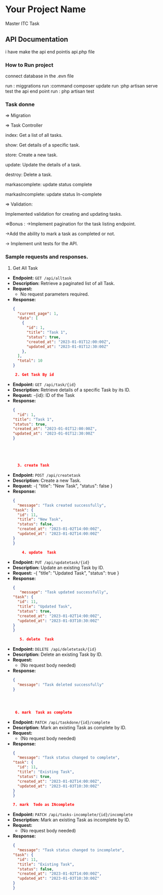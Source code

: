# Your Project Name

Master ITC Task 

## API Documentation

i have make the api end pointis api.php file 
### How to Run project 
connect database in the .evn file 

run  : miggrations
run  :command composer update
run   :php artisan serve 
test the api end point 
run : php artisan test  
### Task donne

=> Migration

=> Task Controller

index: Get a list of all tasks.

show: Get details of a specific task.

store: Create a new task.

update: Update the details of a task.

destroy: Delete a task.

markascomplete: update status complete

markasIncomplete: update status In-complete

=> Validation:

Implemented validation for creating and updating tasks.



=>Bonus
:
->Implement pagination for the task listing endpoint.

->Add the ability to mark a task as completed or not.

-> Implement unit tests for the API.



### Sample requests and responses.


 1. Get All Task

- **Endpoint:** `GET /api/alltask`
- **Description:** Retrieve a paginated list of all Task.
- **Request:**
  - No request parameters required.
- **Response:**
  ```json
  {
    "current_page": 1,
    "data": [
      {
        "id": 1,
        "title": "Task 1",
        "status": true,
        "created_at": "2023-01-01T12:00:00Z",
        "updated_at": "2023-01-01T12:30:00Z"
      },
    ],
    "total": 10
  }

   2. Get Task By id

- **Endpoint:** `GET /api/task/{id}`
- **Description:**  Retrieve details of a specific Task by its ID.
- **Request:**
  -{id}: ID of the Task
- **Response:**
  ```json
  {
    "id": 1,
  "title": "Task 1",
  "status": true,
  "created_at": "2023-01-01T12:00:00Z",
  "updated_at": "2023-01-01T12:30:00Z"
  }





    3. create Task

- **Endpoint:** `POST /api/createtask`
- **Description:**  Create a new Task.
- **Request:**
  -{
  "title": "New Task",
  "status": false
}
- **Response:**
  ```json
  {
    "message": "Task created successfully",
  "task": {
    "id": 11,
    "title": "New Task",
    "status": false,
    "created_at": "2023-01-02T14:00:00Z",
    "updated_at": "2023-01-02T14:00:00Z"
  }
  }

      4. update  Task

- **Endpoint:** `PUT /api/updatetask/{id}`
- **Description:**  Update an existing Task by ID.
- **Request:**
  -{
  "title": "Updated Task",
  "status": true
}
- **Response:**
  ```json
  {
     "message": "Task updated successfully",
  "task": {
    "id": 11,
    "title": "Updated Task",
    "status": true,
    "created_at": "2023-01-02T14:00:00Z",
    "updated_at": "2023-01-03T10:30:00Z"
  }
  }

     5. delete  Task

- **Endpoint:** `DELETE /api/deletetask/{id}`
- **Description:**  Delete an existing Task by ID.
- **Request:**
  - (No request body needed)
- **Response:**
  ```json
  {
    "message": "Task deleted successfully"
  }


    

   6. mark  Task as complete

- **Endpoint:** `PATCH /api/taskdone/{id}/complete`
- **Description:**   Mark an existing Task as complete by ID.
- **Request:**
  - (No request body needed)
- **Response:**
  ```json
  {
    "message": "Task status changed to complete",
  "task": {
    "id": 11,
    "title": "Existing Task",
    "status": true,
    "created_at": "2023-01-02T14:00:00Z",
    "updated_at": "2023-01-03T10:30:00Z"
  }
  }

  7. mark  Todo as INcomplete

- **Endpoint:** `PATCH /api/tasks-incomplete/{id}/incomplete`
- **Description:**   Mark an existing Task as incomplete  by ID.
- **Request:**
  - (No request body needed)
- **Response:**
  ```json
  {
    "message": "Task status changed to incomplete",
  "task": {
    "id": 11,
    "title": "Existing Task",
    "status": false,
    "created_at": "2023-01-02T14:00:00Z",
    "updated_at": "2023-01-03T10:30:00Z"
  }
  }
